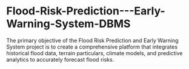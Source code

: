 # Flood-Risk-Prediction---Early-Warning-System-DBMS
The primary objective of the Flood Risk Prediction and Early Warning System project is to create a comprehensive platform that integrates historical flood data, terrain particulars, climate models, and predictive analytics to accurately forecast flood risks.
